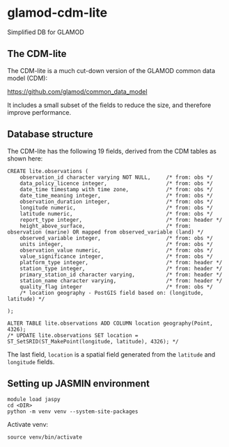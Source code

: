 # glamod-cdm-lite

Simplified DB for GLAMOD

## The CDM-lite

The CDM-lite is a much cut-down version of the GLAMOD common data model (CDM):

 https://github.com/glamod/common_data_model

It includes a small subset of the fields to reduce the size, and therefore
improve performance.

## Database structure

The CDM-lite has the following 19 fields, derived from the CDM tables as shown here:

```
CREATE lite.observations (
    observation_id character varying NOT NULL,     /* from: obs */
    data_policy_licence integer,                   /* from: obs */
    date_time timestamp with time zone,            /* from: obs */
    date_time_meaning integer,                     /* from: obs */
    observation_duration integer,                  /* from: obs */
    longitude numeric,                             /* from: obs */
    latitude numeric,                              /* from: obs */
    report_type integer,                           /* from: header */
    height_above_surface,                          /* from: observation (marine) OR mapped from observed_variable (land) */
    observed_variable integer,                     /* from: obs */
    units integer,                                 /* from: obs */
    observation_value numeric,                     /* from: obs */
    value_significance integer,                    /* from: obs */
    platform_type integer,                         /* from: header */
    station_type integer,                          /* from: header */
    primary_station_id character varying,          /* from: header */
    station_name character varying,                /* from: header */
    quality_flag integer                           /* from: obs */
    /* location geography - PostGIS field based on: (longitude, latitude) */

);

ALTER TABLE lite.observations ADD COLUMN location geography(Point, 4326);
/* UPDATE lite.observations SET location = ST_SetSRID(ST_MakePoint(longitude, latitude), 4326); */

```

The last field, `location` is a spatial field generated from the `latitude` and
`longitude` fields.

## Setting up JASMIN environment

```
module load jaspy
cd <DIR>
python -m venv venv --system-site-packages
```

Activate venv:

```
source venv/bin/activate
```
